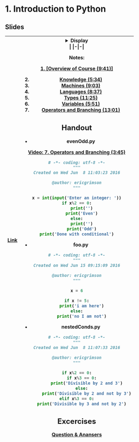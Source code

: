 # 1. Introduction to Python

## Slides

| [Link](https://docs.google.com/viewer?url=https%3A%2F%2Fgithub.com%2Fdylan-wu%2FMITx-6.00.1x-Introduction-to-Computer-Science-and-Programming-Using-Python%2Fblob%2Fmaster%2F1-introduction-to-python%2Flec1.pdf%3Fraw%3Dtrue&embedded=true) | <details><summary>Display</summary><iframe src="//www.slideshare.net/slideshow/embed_code/key/lgg7U3HnfBcrJP" width="595" height="485" frameborder="0" marginwidth="0" marginheight="0" scrolling="no" style="border:1px solid #CCC; border-width:1px; margin-bottom:5px; max-width: 100%;" allowfullscreen /> </details> |
|-|-|

## Videos

Playlist (1:03:12)
[ Link ](https://www.youtube.com/watch?v=4MbDZho3pIY&list=PL4zlr9pvbVceptzqKh1UprbFX6OETPpVQ) | <details><summary>Display</summary><iframe width="650px" height="450" src="https://www.youtube.com/embed/videoseries?list=PL4zlr9pvbVceptzqKh1UprbFX6OETPpVQ" frameborder="0" allow="autoplay; encrypted-media" allowfullscreen></iframe> </details> |
|-|-|

Notes:

<a href="https://youtu.be/Xwf4DkNlIPA">1. [Overview of Course (9:41)]</a>

2. [Knowledge (5:34)](https://youtu.be/4MbDZho3pIY)
3. [Machines (9:03)](https://youtu.be/gJKQ3eNAxG8)
4. [Languages (8:37)](https://youtu.be/9oYFH4OmYDY)
5. [Types (11:25)](https://youtu.be/XIjrEt2lz1U)
6. [Variables (5:51)](https://youtu.be/z2NLjdfxEyQ)
7. [Operators and Branching (13:01)](https://youtu.be/8vr3nyg5QcM)

## Handout

- evenOdd.py

[Video: 7. Operators and Branching (3:45)](https://youtu.be/8vr3nyg5QcM?t=350)

``` python
# -*- coding: utf-8 -*-
"""
Created on Wed Jun  8 11:03:23 2016

@author: ericgrimson
"""

x = int(input('Enter an integer: '))
if x%2 == 0:
    print('')
    print('Even')
else:
    print('')
    print('Odd')
print('Done with conditional')
```

- foo.py

``` python
# -*- coding: utf-8 -*-
"""
Created on Wed Jun 15 09:15:09 2016

@author: ericgrimson
"""

x = 6

if x != 5:
    print('i am here')
else:
    print('no I am not')
```

- nestedConds.py

``` python
# -*- coding: utf-8 -*-
"""
Created on Wed Jun  8 11:07:33 2016

@author: ericgrimson
"""

if x%2 == 0:
    if x%3 == 0:
        print('Divisible by 2 and 3')
    else:
        print('Divisible by 2 and not by 3')
elif x%3 == 0:
    print('Divisible by 3 and not by 2')
```

## Excercises

[Question & Anansers](https://github.com/dylan-wu/MITx-6.00.1x-Introduction-to-Computer-Science-and-Programming-Using-Python/issues/2)
